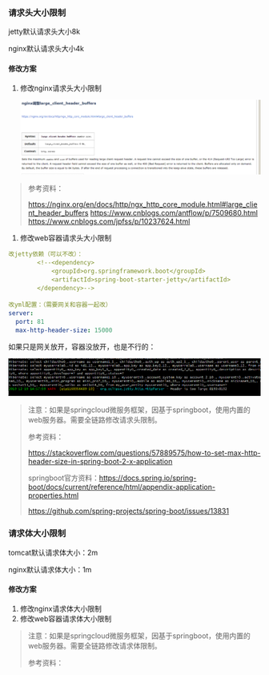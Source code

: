### 请求头大小限制

jetty默认请求头大小8k

nginx默认请求头大小4k

#### 修改方案

1. 修改nginx请求头大小限制

   ![Image](基础配置.assets/Image-1604547443871.png)

> 参考资料：
>
> https://nginx.org/en/docs/http/ngx_http_core_module.html#large_client_header_buffers
> https://www.cnblogs.com/antflow/p/7509680.html
> https://www.cnblogs.com/jpfss/p/10237624.html

1. 修改web容器请求头大小限制

```yaml
改jetty依赖（可以不改）：
        <!--<dependency>
            <groupId>org.springframework.boot</groupId>
            <artifactId>spring-boot-starter-jetty</artifactId>
        </dependency>-->

改yml配置：（需要网关和容器一起改）
server:
  port: 81
  max-http-header-size: 15000
```

如果只是网关放开，容器没放开，也是不行的：

![Image](基础配置.assets/Image.png)

> 注意：如果是springcloud微服务框架，因基于springboot，使用内置的web服务器。需要全链路修改请求头限制。
>
> 参考资料：
>
> https://stackoverflow.com/questions/57889575/how-to-set-max-http-header-size-in-spring-boot-2-x-application
>
> springboot官方资料：https://docs.spring.io/spring-boot/docs/current/reference/html/appendix-application-properties.html
>
> https://github.com/spring-projects/spring-boot/issues/13831

### 请求体大小限制

tomcat默认请求体大小：2m

nginx默认请求体大小：1m

#### 修改方案

1. 修改nginx请求体大小限制
2. 修改web容器请求体大小限制

> 注意：如果是springcloud微服务框架，因基于springboot，使用内置的web服务器。需要全链路修改请求体限制。
>
> 参考资料：
>
> 
